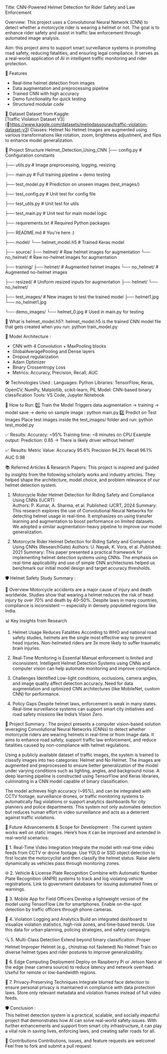 Title: CNN-Powered Helmet Detection for Rider Safety and Law Enforcement

Overview: This project uses a Convolutional Neural Network (CNN) to detect whether a motorcycle rider is wearing a helmet or not. The goal is to enhance rider safety and assist in traffic law enforcement through automated image analysis.

Aim: this project aims to support smart surveillance systems in promoting road safety, reducing fatalities, and ensuring legal compliance. It serves as a real-world application of AI in intelligent traffic monitoring and rider protection.

 📌 Features
- Real-time helmet detection from images
- Data augmentation and preprocessing pipeline
- Trained CNN with high accuracy
- Demo functionality for quick testing
- Structured modular code

📂 Dataset
    Dataset from Kaggle:  
       [Traffic Violation Dataset V3] (🔗https://www.kaggle.com/datasets/meliodassourav/traffic-violation-dataset-v3)
    Classes:
       Helmet
       No Helmet
    Images are augmented using various transformations like rotation, zoom, brightness adjustment, and flips to enhance model generalization.
    
📂 Project Structure
  Helmet_Detection_Using_CNN
├── config.py # Configuration constants

├── utils.py # Image preprocessing, logging, resizing

├── main.py # Full training pipeline + demo testing

├── test_model.py # Prediction on unseen images (test_images/)

├── test_config.py # Unit test for config file

├── test_utils.py # Unit test for utils

├── test_main.py # Unit test for main model logic

├── requirements.txt # Required Python packages

├── README.md # You're here :)

├── model/
 └── helmet_model.h5 # Trained Keras model

├── source/
 ├── helmet/ # Raw helmet images for augmentation
 └── no_helmet/ # Raw no-helmet images for augmentation

├── training/
 ├── helmet/ # Augmented helmet images
 └── no_helmet/ # Augmented no-helmet images
 
├── resized/ # Uniform resized inputs for augmentation
 ├── helmet/
 └── no_helmet/
 
├── test_images/ # New images to test the trained model
 ├── helmet1.jpg
 └── no_helmet1.jpg
 
└── demo_images/
 └── helmet_0.jpg # Used in main.py for testing
 
🎯 What is helmet_model.h5?:
     helmet_model.h5 is the trained CNN model file that gets created when you run: python train_model.py

🧠 Model Architecture :
- CNN with 4 Convolution + MaxPooling blocks
- GlobalAveragePooling and Dense layers
- Dropout regularization
- Adam Optimizer
- Binary Crossentropy Loss
- Metrics: Accuracy, Precision, Recall, AUC

🛠️ Technologies Used :
  Languages: Python
  Libraries: TensorFlow, Keras, OpenCV, NumPy, Matplotlib, scikit-learn, PIL
  Model: CNN-based binary classification
  Tools: VS Code, Jupyter Notebook

🚀 How to Run:
  1️⃣ Train the Model
  Triggers data augmentation → training → model save → demo on sample image : python main.py
  2️⃣ Predict on Test Images
  Place test images inside the test_images/ folder and run: python test_model.py

✅ Results: 
  Accuracy: ~95%
  Training time: ~8 minutes on CPU
  Example output:
  Prediction: 0.85 → There is likely driver without helmet!

📈 Results:
  Metric	Value:
    Accuracy	95.6%
    Precision	94.2%
    Recall	96.1%
    AUC	0.98

📚 Referred Articles & Research Papers:
This project is inspired and guided by insights from the following scholarly works and industry articles. They helped shape the architecture, model choice, and problem relevance of our helmet detection system.

1. Motorcycle Rider Helmet Detection for Riding Safety and Compliance Using CNNs (IJCRT)  
Authors: P. Kumar, A. Sharma, et al.
Published: IJCRT, 2024
Summary:
This research explores the use of Convolutional Neural Networks for detecting helmet usage in real-time. It emphasizes on using transfer learning and augmentation to boost performance on limited datasets. We adopted a similar augmentation-heavy pipeline to improve our model generalization.

2. Motorcycle Rider Helmet Detection for Riding Safety and Compliance Using CNNs (ResearchGate)
Authors: U. Nayak, K. Vora, et al.
Published: 2021
Summary:
This paper presented a practical framework for implementing helmet detection systems using CNNs. The emphasis on real-time applicability and use of simple CNN architectures helped us benchmark our initial model design and target accuracy thresholds.


🛡️ Helmet Safety Study Summary :

📌 Overview
Motorcycle accidents are a major cause of injury and death worldwide. Studies show that wearing a helmet reduces the risk of head injury by over 70% and death by 40–50%. Despite laws in many countries, compliance is inconsistent — especially in densely populated regions like India.

📊 Key Insights from Research
1. Helmet Usage Reduces Fatalities
According to WHO and national road safety studies, helmets are the single most effective way to prevent head injuries.
Non-helmeted riders are 3x more likely to suffer traumatic brain injuries.

2. Real-Time Monitoring is Essential
Manual enforcement is limited and inconsistent.
Intelligent Helmet Detection Systems using CNNs and computer vision can help automate monitoring and improve compliance.

3. Challenges Identified
Low-light conditions, occlusions, camera angles, and image quality affect detection accuracy.
Need for data augmentation and optimized CNN architectures (like MobileNet, custom CNN) for performance.

4. Policy Gaps
Despite helmet laws, enforcement is weak in many states.
Real-time surveillance systems can support smart city initiatives and road safety missions like India’s Vision Zero.

📌 Project Summary : 
The project presents a computer vision-based solution leveraging Convolutional Neural Networks (CNNs) to detect whether motorcycle riders are wearing helmets in real-time or from image data. It aims to enhance road safety, support traffic law enforcement, and reduce fatalities caused by non-compliance with helmet regulations.

Using a publicly available dataset of traffic images, the system is trained to classify images into two categories: Helmet and No Helmet. The images are augmented and preprocessed to ensure better generalization of the model under varying conditions such as lighting, angles, and background noise. A deep learning pipeline is constructed using TensorFlow and Keras libraries, culminating in a CNN model capable of binary classification.

The model achieves high accuracy (~95%), and can be integrated with CCTV footage, surveillance drones, or traffic monitoring systems to automatically flag violations or support analytics dashboards for city planners and police departments.
This system not only automates detection but reduces human effort in video surveillance and acts as a deterrent against traffic violations.

🔮 Future Advancements & Scope for Development : 
The current system works well on static images. Here’s how it can be improved and extended in real-world scenarios:

🚦 1. Real-Time Video Integration
Integrate the model with real-time video feeds from CCTV or drone footage.
Use YOLO or SSD object detection to first locate the motorcyclist and then classify the helmet status.
Raise alerts dynamically as vehicles pass through monitoring zones.

🌐 2. Vehicle & License Plate Recognition
Combine with Automatic Number Plate Recognition (ANPR) systems to track and log violating vehicle registrations.
Link to government databases for issuing automated fines or warnings.

📱 3. Mobile App for Field Officers
Develop a lightweight version of the model using TensorFlow Lite for smartphones.
Enable on-the-spot detection by traffic officers through phone cameras.

🛑 4. Violation Logging and Analytics
Build an integrated dashboard to visualize violation statistics, high-risk zones, and time-based trends.
Use this data for urban planning, policing strategies, and safety campaigns.

🔍 5. Multi-Class Detection
Extend beyond binary classification:
  Proper Helmet
  Improper Helmet (e.g., chinstrap not fastened)
  No Helmet
Train on diverse helmet types and rider postures to improve generalizability.

🤖 6. Edge Computing Deployment
Deploy on Raspberry Pi or Jetson Nano at the edge (near camera source) to reduce latency and network overhead.
Useful for remote or low-bandwidth regions.

🔐 7. Privacy-Preserving Techniques
Integrate blurred face detection to ensure personal privacy is maintained in compliance with data protection laws.
Store only relevant metadata and violation frames instead of full video feeds.

🛡️ Conclusion :  
This helmet detection system is a practical, scalable, and socially impactful project that demonstrates how AI can solve real-world safety issues. With further enhancements and support from smart city infrastructure, it can play a vital role in saving lives, enforcing laws, and creating safer roads for all.

🤝 Contributions
Contributions, issues, and feature requests are welcome! Feel free to fork and submit a pull request.
